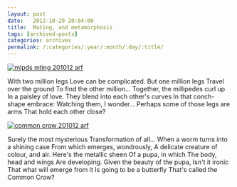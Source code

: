 ```yaml
---
layout: post
date:	2012-10-20 20:04:00
title:  Mating, and metamorphosis
tags: [archived-posts]
categories: archives
permalink: /:categories/:year/:month/:day/:title/
---
```

<a href="http://s1264.photobucket.com/albums/jj483/mnypx/?action=view&amp;current=DSC00566.jpg" target="_blank"><img src="http://i1264.photobucket.com/albums/jj483/mnypx/DSC00566.jpg" border="0" alt="mlpds mting 201012 arf"></a>

With two million legs
Love can be complicated.
But one million legs
Travel over the ground
To find the other million...
Together, the millipedes curl up
In a paisley of love.
They blend into each other's curves
In that conch-shape embrace:
Watching them, I wonder...
Perhaps some of those legs are arms
That hold each other close?


<a href="http://s1264.photobucket.com/albums/jj483/mnypx/?action=view&amp;current=DSC00577.jpg" target="_blank"><img src="http://i1264.photobucket.com/albums/jj483/mnypx/DSC00577.jpg" border="0" alt="common crow 201012 arf"></a>


Surely the most mysterious
Transformation of all...
When a worm turns into a shining case
From which emerges, wondrously,
A delicate creature of colour, and air.
Here's the metallic sheen
Of a pupa, in which
The body, head and wings
Are developing.
Given the beauty of the pupa,
Isn't it ironic
That what will emerge from it
Is going to be a butterfly
That's called the Common Crow?
